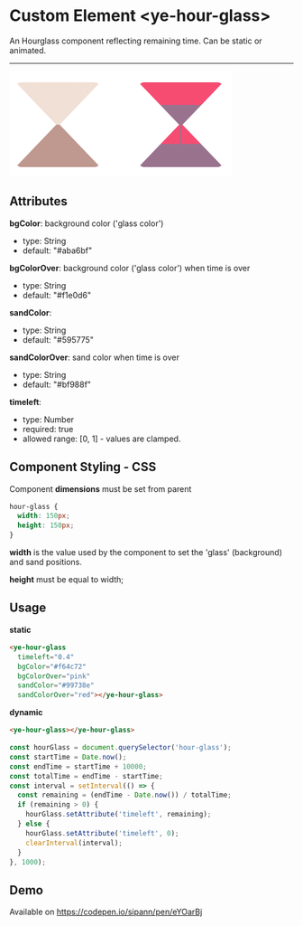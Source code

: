 # Custom Element \<ye-hour-glass>

An Hourglass component reflecting remaining time.
Can be static or animated.

___


![HourGlass](./readme_img/screenshot.png)


## Attributes
**bgColor**: background color ('glass color')
* type: String
* default: "#aba6bf"

**bgColorOver**: background color ('glass color') when time is over
* type: String
* default: "#f1e0d6"

**sandColor**:
* type: String
* default: "#595775"

**sandColorOver**: sand color when time is over
* type: String
* default: "#bf988f"

**timeleft**:
* type: Number
* required: true
* allowed range: [0, 1] - values are clamped.


## Component Styling - CSS

Component **dimensions** must be set from parent
```css
hour-glass {
  width: 150px;
  height: 150px;
}
```
**width** is the value used by the component to set the 'glass' (background) and sand positions.

**height** must be equal to width;


## Usage

**static**

```html
<ye-hour-glass
  timeleft="0.4"
  bgColor="#f64c72"
  bgColorOver="pink"
  sandColor="#99738e"
  sandColorOver="red"></ye-hour-glass>
```

**dynamic**

```html
<ye-hour-glass></ye-hour-glass>
```

```js
const hourGlass = document.querySelector('hour-glass');
const startTime = Date.now();
const endTime = startTime + 10000;
const totalTime = endTime - startTime;
const interval = setInterval(() => {
  const remaining = (endTime - Date.now()) / totalTime;
  if (remaining > 0) {
    hourGlass.setAttribute('timeleft', remaining);
  } else {
    hourGlass.setAttribute('timeleft', 0);
    clearInterval(interval);
  }
}, 1000);
```





## Demo
Available on https://codepen.io/sipann/pen/eYOarBj

